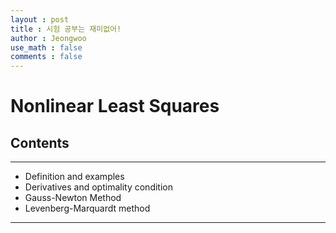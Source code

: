 ```yaml
---
layout : post
title : 시험 공부는 재미없어!
author : Jeongwoo
use_math : false
comments : false
---
```



# Nonlinear Least Squares
## Contents

* * *
- Definition and examples
- Derivatives and optimality condition
- Gauss-Newton Method
- Levenberg-Marquardt method

* * *
